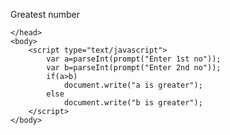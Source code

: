  <!DOCTYPE html>
 <html>
 <head>
 	<meta charset="utf-8">
 	<meta name="viewport" content="width=device-width, initial-scale=1">
 	<title>this is a javascript</title>
 </head>
 <body>
 <script type="text/javascript">
 	var age;
 	age=parseInt(prompt("Enter you age"));
 	if(age>=18)
 		document.write("eligiable for voteing");
 	else
 		document.write("Not eligiable for voteing");
 </script>
 </body>
 </html>


 Greatest number

  <html>
 	<head>
 		
 	</head>
 	<body>
 		<script type="text/javascript">
 			var a=parseInt(prompt("Enter 1st no"));
 			var b=parseInt(prompt("Enter 2nd no"));
 			if(a>b)
 				document.write("a is greater");
 			else
 				document.write("b is greater");
 		</script>
 	</body>
 </html>
 

